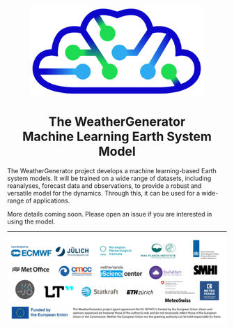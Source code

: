 <p align="center">
  <img src="assets/weathergenerator_logo.png" alt="WeatherGenerator" width="400px">
</p>

<div align="center">
  <h1>The WeatherGenerator <br> Machine Learning Earth System Model</h1>
</div>

The WeatherGenerator project develops a machine learning-based Earth system models. 
It will be trained on a wide range of datasets, including reanalyses, forecast data and observations, to provide a robust and versatile model for the dynamics.
Through this, it can be used for a wide-range of applications. 

More details coming soon. Please open an issue if you are interested in using the model.

<hr>

<p align="center">
  <img src="assets/weathergenerator_partner.png" alt="Partners" width="1000px">
</p>
